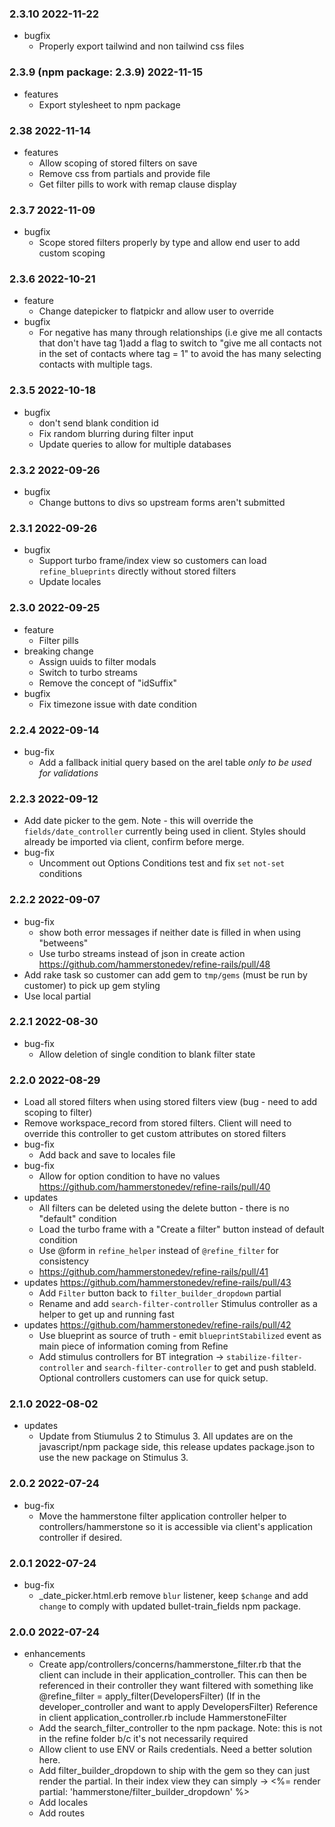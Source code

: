 ### 2.3.10 2022-11-22
* bugfix
    * Properly export tailwind and non tailwind css files

### 2.3.9 (npm package: 2.3.9) 2022-11-15
  * features
    * Export stylesheet to npm package

### 2.38 2022-11-14 
  * features
    * Allow scoping of stored filters on save 
    * Remove css from partials and provide file 
    * Get filter pills to work with remap clause display 

### 2.3.7 2022-11-09
  * bugfix
    * Scope stored filters properly by type and allow end user to add custom scoping 

### 2.3.6 2022-10-21
  * feature
    * Change datepicker to flatpickr and allow user to override 
  * bugfix
    * For negative has many through relationships (i.e give me all contacts that don't have tag 1)add a flag to switch to "give me all contacts not in the set of contacts where tag = 1" to avoid the has many selecting contacts with multiple tags. 

### 2.3.5 2022-10-18
  * bugfix
    * don't send blank condition id
    * Fix random blurring during filter input 
    * Update queries to allow for multiple databases 

### 2.3.2 2022-09-26
  * bugfix
    * Change buttons to divs so upstream forms aren't submitted

### 2.3.1 2022-09-26
  * bugfix
    * Support turbo frame/index view so customers can load `refine_blueprints` directly without stored filters 
    * Update locales
### 2.3.0 2022-09-25
  * feature
    * Filter pills
  * breaking change
    * Assign uuids to filter modals
    * Switch to turbo streams
    * Remove the concept of "idSuffix"
  * bugfix 
    * Fix timezone issue with date condition

### 2.2.4 2022-09-14
  * bug-fix 
    * Add a fallback initial query based on the arel table _only to be used for validations_ 

### 2.2.3 2022-09-12
  * Add date picker to the gem. Note - this will override the `fields/date_controller` currently being used in client. Styles should already be imported via client, confirm before merge. 
  * bug-fix
    * Uncomment out Options Conditions test and fix `set` `not-set` conditions 

### 2.2.2 2022-09-07
  * bug-fix 
    * show both error messages if neither date is filled in when using "betweens"
    * Use turbo streams instead of json in create action https://github.com/hammerstonedev/refine-rails/pull/48
  * Add rake task so customer can add gem to `tmp/gems` (must be run by customer) to pick up gem styling
  * Use local partial

### 2.2.1 2022-08-30
  * bug-fix
    * Allow deletion of single condition to blank filter state

### 2.2.0 2022-08-29
  * Load all stored filters when using stored filters view (bug - need to add scoping to filter)
  * Remove workspace_record from stored filters. Client will need to override this controller to get custom attributes on stored filters 
  * bug-fix
    * Add back and save to locales file
  * bug-fix 
    * Allow for option condition to have no values https://github.com/hammerstonedev/refine-rails/pull/40
  * updates
    * All filters can be deleted using the delete button - there is no "default" condition
    * Load the turbo frame with a "Create a filter" button instead of default condition
    * Use @form in `refine_helper` instead of `@refine_filter` for consistency 
    * https://github.com/hammerstonedev/refine-rails/pull/41
  * updates https://github.com/hammerstonedev/refine-rails/pull/43
    * Add `Filter` button back to `filter_builder_dropdown` partial 
    * Rename and add `search-filter-controller` Stimulus controller as a helper to get up and running fast
  * updates https://github.com/hammerstonedev/refine-rails/pull/42
    * Use blueprint as source of truth - emit `blueprintStabilized` event as main piece of information coming from Refine
    * Add stimulus controllers for BT integration -> `stabilize-filter-controller` and `search-filter-controller` to get and push stableId. Optional controllers customers can use for quick setup. 

### 2.1.0 2022-08-02
  * updates
    * Update from Stiumulus 2 to Stimulus 3. All updates are on the javascript/npm package side, this release updates package.json to use the new package on Stimulus 3.

### 2.0.2 2022-07-24
  * bug-fix
    * Move the hammerstone filter application controller helper to controllers/hammerstone so it is accessible via client's application controller if desired.

### 2.0.1 2022-07-24
  * bug-fix
    * _date_picker.html.erb remove `blur` listener, keep `$change` and add `change` to comply with updated bullet-train_fields npm package.

### 2.0.0 2022-07-24
  * enhancements
    * Create app/controllers/concerns/hammerstone_filter.rb that the client can include in their application_controller. This can then be referenced in their controller they want filtered with something like @refine_filter = apply_filter(DevelopersFilter) (If in the developer_controller and want to apply DevelopersFilter)
    Reference in client application_controller.rb include HammerstoneFilter
    * Add the search_filter_controller to the npm package. Note: this is not in the refine folder b/c it's not necessarily required
    * Allow client to use ENV or Rails credentials. Need a better solution here.
    * Add filter_builder_dropdown to ship with the gem so they can just render the partial. In their index view they can simply -> <%= render partial: 'hammerstone/filter_builder_dropdown' %>
    * Add locales
    * Add routes